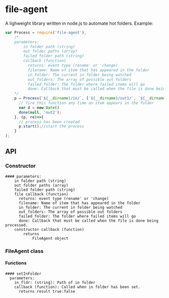 # file-agent
A lighweight library written in node.js to automate hot folders.
Example:
```js
var Process = require('file-agent'),
    /*
    parameters:
        in folder path (string)
        out folder paths (array)
        failed folder path (string)
        callback (function)
          returns: event type (rename' or 'change)
          filename: Name of item that has appeared in the folder
          in_folder: The current in folder being watched
          out_folders: The array of possible out folders
          failed_folder: The folder where failed items will go
          done: Callback that must be called when the file is done being processed.
    */
    p = Process(`${__dirname}/in/`, [`${__dirname}/out1/`, `${__dirname}/out2/`], `${__dirname}/failed/`, (eventType, filename, in_folder, out_folders, failed_folder, done)=>{
      // fire this function any time an item appears in the folder
      var d = new Date()
      done(null, 'out2');
    }, (p, re)=>{
      // process has been created
      p.start();//start the process
    }
);
```
## API
### Constructor
    #### parameters:
        in folder path (string)
        out folder paths (array)
        failed folder path (string)
        file callback (function)
          returns: event type (rename' or 'change)
          filename: Name of item that has appeared in the folder
          in_folder: The current in folder being watched
          out_folders: The array of possible out folders
          failed_folder: The folder where failed items will go
          done: Callback that must be called when the file is done being processed.
        constructor callback (function)
            returns 
                FileAgent object

### FileAgent class
  #### Functions
    #### setInFolder 
      parameters:
        in_fldr: (string): Path of in folder
        callback (function): Called when in folder has been set.
          returns result true:false
    